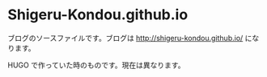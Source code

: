 Shigeru-Kondou.github.io
========================

ブログのソースファイルです。ブログは http://shigeru-kondou.github.io/ になります。

HUGO で作っていた時のものです。現在は異なります。
